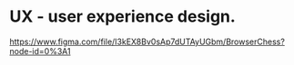 # UX - user experience design.
https://www.figma.com/file/I3kEX8Bv0sAp7dUTAyUGbm/BrowserChess?node-id=0%3A1